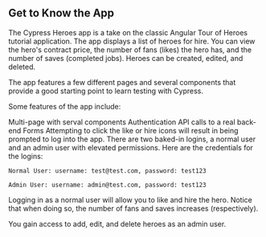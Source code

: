 ## Get to Know the App
The Cypress Heroes app is a take on the classic Angular Tour of Heroes tutorial application. The app displays a list of heroes for hire. You can view the hero's contract price, the number of fans (likes) the hero has, and the number of saves (completed jobs). Heroes can be created, edited, and deleted.

The app features a few different pages and several components that provide a good starting point to learn testing with Cypress.

Some features of the app include:

Multi-page with serval components
Authentication
API calls to a real back-end
Forms
Attempting to click the like or hire icons will result in being prompted to log into the app. There are two baked-in logins, a normal user and an admin user with elevated permissions. Here are the credentials for the logins:

```Normal User: username: test@test.com, password: test123```


```Admin User: username: admin@test.com, password: test123```


Logging in as a normal user will allow you to like and hire the hero. Notice that when doing so, the number of fans and saves increases (respectively).

You gain access to add, edit, and delete heroes as an admin user.
<!--  -->
<!--  -->